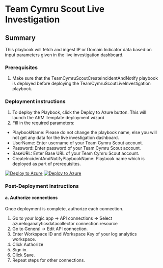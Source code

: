 # Team Cymru Scout Live Investigation

## Summary

This playbook will fetch and ingest IP or Domain Indicator data based on input parameters given in the live investigation dashboard.

### Prerequisites

1. Make sure that the TeamCymruScoutCreateIncidentAndNotify playbook is deployed before deploying the TeamCymruScoutLiveInvestigation playbook.

### Deployment instructions

1. To deploy the Playbook, click the Deploy to Azure button. This will launch the ARM Template deployment wizard.
2. Fill in the required parameters:
  * PlaybookName: Please do not change the playbook name, else you will not get any data for the live investigation dashboard.
  * UserName: Enter username of your Team Cymru Scout account.
  * Password: Enter password of your Team Cymru Scout account.
  * BaseURL: Enter Base URL of your Team Cymru Scout account.
  * CreateIncidentAndNotifyPlaybookName: Playbook name which is deployed as part of prerequisites.

[![Deploy to Azure](https://aka.ms/deploytoazurebutton)](https://portal.azure.us/#create/Microsoft.Template/uri/https%3A%2F%2Fraw.githubusercontent.com%2FAzure%2FAzure-Sentinel%2Fmaster%2FSolutions%2FTeam%20Cymru%20Scout%2FPlaybooks%2FTeamCymruScoutLiveInvestigation%2Fazuredeploy.json) [![Deploy to Azure](https://aka.ms/deploytoazuregovbutton)](https://portal.azure.us/#create/Microsoft.Template/uri/https%3A%2F%2Fraw.githubusercontent.com%2FAzure%2FAzure-Sentinel%2Fmaster%2FSolutions%2FTeam%20Cymru%20Scout%2FPlaybooks%2FTeamCymruScoutLiveInvestigation%2Fazuredeploy.json)

### Post-Deployment instructions

#### a. Authorize connections

Once deployment is complete, authorize each connection.
1. Go to your logic app → API connections → Select azureloganalyticsdatacollector connection resource
2. Go to General → Edit API connection.
3. Enter Workspace ID and Workspace Key of your log analytics workspace.
4. Click Authorize
5. Sign in.
6. Click Save.
7. Repeat steps for other connections.
